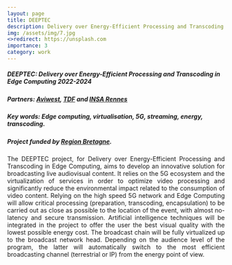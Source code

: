 ```yaml
---
layout: page
title: DEEPTEC
description: Delivery over Energy-Efficient Processing and Transcoding in Edge Computing 2022-2024
img: /assets/img/7.jpg
<>redirect: https://unsplash.com
importance: 3
category: work
---
```


##### **DEEPTEC**: Delivery over Energy-Efficient Processing and Transcoding in Edge Computing 2022-2024
##### **Partners**: <a href="https://www.aviwest.com/fr/accueil/">Aviwest</a>, <a href="https://www.tdf.fr/">TDF</a> and <a href="https://www.insa-rennes.fr/">INSA Rennes</a> 
##### **Key words**: Edge computing, virtualisation, 5G, streaming, energy, transcoding. 
##### Project funded by <a href="https://www.bretagne.bzh/">Region Bretagne</a>. 

<p align="justify">  The DEEPTEC project, for Delivery over Energy-Efficient Processing and Transcoding in Edge Computing, aims to develop an innovative solution for broadcasting live audiovisual content. It relies on the 5G ecosystem and the virtualization of services in order to optimize video processing and significantly reduce the environmental impact related to the consumption of video content. Relying on the high speed 5G network and Edge Computing will allow critical processing (preparation, transcoding, encapsulation) to be carried out as close as possible to the location of the event, with almost no-latency and secure transmission. Artificial intelligence techniques will be integrated in the project to offer the user the best visual quality with the lowest possible energy cost. The broadcast chain will be fully virtualized up to the broadcast network head. Depending on the audience level of the program, the latter will automatically switch to the most efficient broadcasting channel (terrestrial or IP) from the energy point of view. </p>
